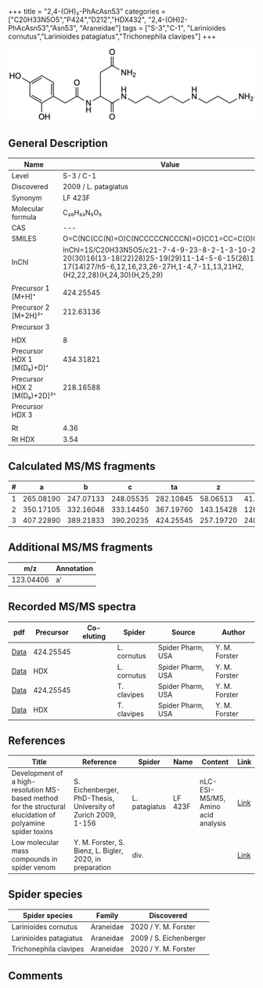 +++
title = "2,4-(OH)₂-PhAcAsn53"
categories = ["C20H33N5O5","P424","D212","HDX432",
"2,4-(OH)2-PhAcAsn53","Asn53",
"Araneidae"]
tags = ["S-3","C-1",
"Larinioides cornutus","Larinioides patagiatus","Trichonephila clavipes"]
+++

![](/img/2-4-OH2-PhAcAsn53.png)

## General Description

| Name                        | Value                |
|-----------------------------|----------------------|
| Level                       | S-3 / C-1            |
| Discovered                  | 2009 / L. patagiatus |
| Synonym                     | LF 423F              |
| Molecular formula           | C₂₀H₃₃N₅O₅           |
| CAS                         | ---                  |
| SMILES | O=C(NC(CC(N)=O)C(NCCCCCNCCCN)=O)CC1=CC=C(O)C=C1O  |
| InChI  | InChI=1S/C20H33N5O5/c21-7-4-9-23-8-2-1-3-10-24-20(30)16(13-18(22)28)25-19(29)11-14-5-6-15(26)12-17(14)27/h5-6,12,16,23,26-27H,1-4,7-11,13,21H2,(H2,22,28)(H,24,30)(H,25,29)  |
|                             |                      |
| Precursor 1 [M+H]⁺       | 424.25545      |
| Precursor 2 [M+2H]²⁺        | 212.63136       |
| Precursor 3                 |                      |
|                             |                      |
| HDX                         | 8                    |
| Precursor HDX 1 [M(D₈)+D]⁺   | 434.31821            |
| Precursor HDX 2 [M(D₈)+2D]²⁺ | 218.16588            |
| Precursor HDX 3             |                      |
|                             |                      |
| Rt                          | 4.36                     |
| Rt HDX                      | 3.54                     |

## Calculated MS/MS fragments

| # | a         | b         | c         | ta        | z         | y         | tz        |
|---|-----------|-----------|-----------|-----------|-----------|-----------|-----------|
| 1 | 265.08190 | 247.07133 | 248.05535 | 282.10845 | 58.06513 | 41.03858 | 75.09167 |
| 2 | 350.17105 | 332.16048 | 333.14450 | 367.19760 | 143.15428 | 126.12773 | 160.18082 |
| 3 | 407.22890 | 389.21833 | 390.20235 | 424.25545 | 257.19720 | 240.17065 | 274.22375 |

## Additional MS/MS fragments

| m/z       | Annotation |
|-----------|------------|
| 123.04406 | a'         |

## Recorded MS/MS spectra

| pdf | Precursor | Co-eluting | Spider | Source | Author |
|-----|-----------|------------|--------|--------|--------|
| [Data](/pdf/L-cornutus/424_2-4-OH2-PhAcAsn53_Lc.pdf) | 424.25545 |           | L. cornutus | Spider Pharm, USA | Y. M. Forster |
| [Data](/pdf/L-cornutus/424_2-4-OH2-PhAcAsn53_Lc_HDX.pdf) | HDX |           | L. cornutus | Spider Pharm, USA | Y. M. Forster |
| [Data](/pdf/N-clavipes/424_2-4-OH2-PhAcAsn53_Nc.pdf) | 424.25545 |           | T. clavipes| Spider Pharm, USA | Y. M. Forster |
| [Data](/pdf/N-clavipes/424_2-4-OH2-PhAcAsn53_Nc_HDX.pdf) | HDX |           | T. clavipes| Spider Pharm, USA | Y. M. Forster |

## References

| Title                                                                                                      | Reference                                                     | Spider        | Name    | Content       | Link                                                               |
|------------------------------------------------------------------------------------------------------------|---------------------------------------------------------------|---------------|---------|---------------|--------------------------------------------------------------------|
| Development of a high-resolution MS-based method for the structural elucidation of polyamine spider toxins | S. Eichenberger, PhD-Thesis, University of Zurich 2009, 1-156 | L. patagiatus | LF 423F | nLC-ESI-MS/MS, Amino acid analysis | [Link](https://www.zora.uzh.ch/id/eprint/12787/1/Eichenberger.pdf) |
| Low molecular mass compounds in spider venom      | Y. M. Forster, S. Bienz, L. Bigler, 2020, in preparation          | div.       |   |   | [Link](unknown) |

## Spider species

| Spider species         | Family    | Discovered             |
|------------------------|-----------|------------------------|
| Larinioides cornutus | Araneidae | 2020 / Y. M. Forster |
| Larinioides patagiatus | Araneidae | 2009 / S. Eichenberger |
| Trichonephila clavipes | Araneidae | 2020 / Y. M. Forster |

## Comments